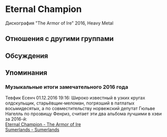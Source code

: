 # Eternal Champion

Дискография
"The Armor of Ire" 2016, Heavy Metal

## Отношения с другими группами


## Обсуждения


## Упоминания

### Музыкальные итоги замечательного 2016 года

Тевфик Есенч 01.12.2016 19:16:
Широко известный в узких кругах олдскульщик, старьёвщик-меломан, погрязший в патлатых восьмидесятых, а по совместительству норвежский депутат Гюльве Нагелль по прозвищу Фенриз, считает эти два альбома лучшими в хэви за 2016-й:<BR><A HREF="http://eternalchampion.bandcamp.com/album/the-armor-of-ire" TARGET="_blank">Eternal Champion - The Armor of Ire</A><BR><A HREF="http://sumerlands.bandcamp.com/album/sumerlands" TARGET="_blank">Sumerlands - Sumerlands</A>

